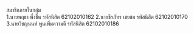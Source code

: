 สมาชิกภายในกลุ่ม<br>
1.นายพฤธา พึ่งชื่น			รหัสนิสิต 62102010162
2.นายธีรภัทร เชยชม			รหัสนิสิต 62102010170	
3.นายวิชญนนท์ พูนเพิ่มความดี	รหัสนิสิต 62102010186
